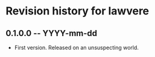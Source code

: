 # Revision history for lawvere

## 0.1.0.0 -- YYYY-mm-dd

* First version. Released on an unsuspecting world.
